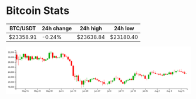 # Bitcoin Stats

BTC/USDT|24h change|24h high|24h low|
|---|---|---|---|
|$23358.91|-0.24%|$23638.84|$23180.40|

<img src="./chart.svg">
